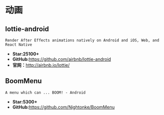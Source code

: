 # 动画

## lottie-android

    Render After Effects animations natively on Android and iOS, Web, and React Native

* **Star:25100+**
* **GitHub:**<https://github.com/airbnb/lottie-android>
* **官网：**<http://airbnb.io/lottie/>

## BoomMenu

    A menu which can ... BOOM! - Android

* **Star:5300+**
* **GitHub:**<https://github.com/Nightonke/BoomMenu>
